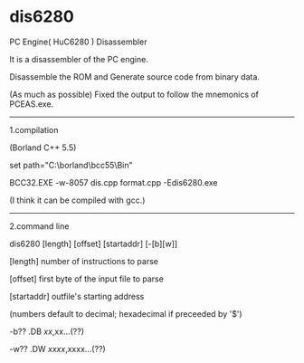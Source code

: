 # dis6280
PC Engine( HuC6280 ) Disassembler

It is a disassembler of the PC engine.

Disassemble the ROM and Generate source code from binary data.

(As much as possible) Fixed the output to follow the mnemonics of PCEAS.exe.


---------------------------
1.compilation

(Borland C++ 5.5)

set path="C:\borland\bcc55\Bin"

BCC32.EXE -w-8057 dis.cpp format.cpp -Edis6280.exe

(I think it can be compiled with gcc.)

---------------------------
2.command line

dis6280 <infile> <outfile> [length] [offset] [startaddr] [-[b][w]]

  [length]     number of instructions to parse
  
  [offset]     first byte of the input file to parse
  
  [startaddr]  outfile's starting address
  
  (numbers default to decimal; hexadecimal if preceeded by '$')
  
  -b??   .DB $xx,$xx...(??)
  
  -w??   .DW $xxxx,$xxxx...(??)
